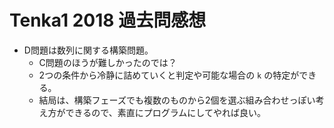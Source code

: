 # Tenka1 2018 過去問感想

- D問題は数列に関する構築問題。
  - C問題のほうが難しかったのでは？
  - 2つの条件から冷静に詰めていくと判定や可能な場合の `k` の特定ができる。
  - 結局は、構築フェーズでも複数のものから2個を選ぶ組み合わせっぽい考え方ができるので、素直にプログラムにしてやれば良い。

